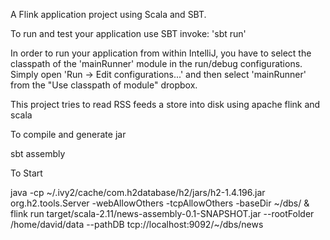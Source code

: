 A Flink application project using Scala and SBT.

To run and test your application use SBT invoke: 'sbt run'

In order to run your application from within IntelliJ, you have to select the classpath of the 'mainRunner' module in the run/debug configurations.
Simply open 'Run -> Edit configurations...' and then select 'mainRunner' from the "Use classpath of module" dropbox. 


This project tries to read RSS feeds a store into disk using apache flink and scala

To compile and generate jar 

sbt assembly



To Start 

java -cp ~/.ivy2/cache/com.h2database/h2/jars/h2-1.4.196.jar org.h2.tools.Server -webAllowOthers -tcpAllowOthers -baseDir ~/dbs/ &
flink run target/scala-2.11/news-assembly-0.1-SNAPSHOT.jar --rootFolder /home/david/data --pathDB tcp://localhost:9092/~/dbs/news